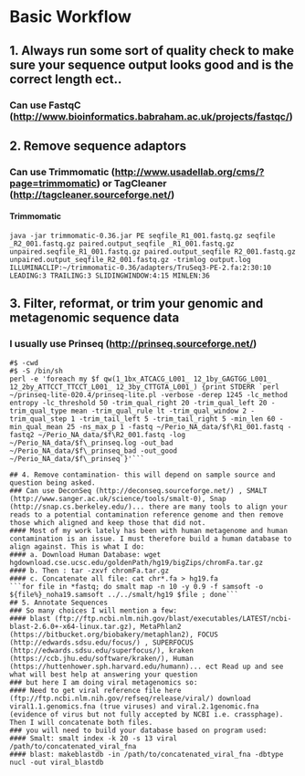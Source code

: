# Basic Workflow
## 1. Always run some sort of quality check to make sure your sequence output looks good and is the correct length ect..
### Can use FastqC (http://www.bioinformatics.babraham.ac.uk/projects/fastqc/)
## 2. Remove sequence adaptors
### Can use Trimmomatic (http://www.usadellab.org/cms/?page=trimmomatic) or TagCleaner (http://tagcleaner.sourceforge.net/)
#### Trimmomatic
```java -jar trimmomatic-0.36.jar PE seqfile_R1_001.fastq.gz seqfile _R2_001.fastq.gz paired.output_seqfile _R1_001.fastq.gz unpaired.seqfile_R1_001.fastq.gz paired.output_seqfile R2_001.fastq.gz unpaired.output_seqfile_R2_001.fastq.gz -trimlog output.log ILLUMINACLIP:~/trimmomatic-0.36/adapters/TruSeq3-PE-2.fa:2:30:10 LEADING:3 TRAILING:3 SLIDINGWINDOW:4:15 MINLEN:36```
## 3. Filter, reformat, or trim your genomic and metagenomic sequence data
### I usually use Prinseq (http://prinseq.sourceforge.net/)
```#!/bin/bash
#$ -cwd
#$ -S /bin/sh
perl -e 'foreach my $f qw(1_1bx_ATCACG_L001_ 12_1by_GAGTGG_L001_ 12_2by_ATTCCT_TTCCT_L001_ 12_3by_CTTGTA_L001_) {print STDERR `perl ~/prinseq-lite-020.4/prinseq-lite.pl -verbose -derep 1245 -lc_method entropy -lc_threshold 50 -trim_qual_right 20 -trim_qual_left 20 -trim_qual_type mean -trim_qual_rule lt -trim_qual_window 2 -trim_qual_step 1 -trim_tail_left 5 -trim_tail_right 5 -min_len 60 -min_qual_mean 25 -ns_max_p 1 -fastq ~/Perio_NA_data/$f\R1_001.fastq -fastq2 ~/Perio_NA_data/$f\R2_001.fastq -log ~/Perio_NA_data/$f\_prinseq.log -out_bad ~/Perio_NA_data/$f\_prinseq_bad -out_good ~/Perio_NA_data/$f\_prinseq`}'```

## 4. Remove contamination- this will depend on sample source and question being asked. 
### Can use DeconSeq (http://deconseq.sourceforge.net/) , SMALT (http://www.sanger.ac.uk/science/tools/smalt-0), Snap (http://snap.cs.berkeley.edu/)... there are many tools to align your reads to a potential contamination reference genome and then remove those which aligned and keep those that did not.
#### Most of my work lately has been with human metagenome and human contamination is an issue. I must therefore build a human database to align against. This is what I do:
#### a. Download Human Database: wget hgdownload.cse.ucsc.edu/goldenPath/hg19/bigZips/chromFa.tar.gz
#### b. Then : tar -zxvf chromFa.tar.gz
#### c. Concatenate all file: cat chr*.fa > hg19.fa
```for file in *fastq; do smalt map -n 10 -y 0.9 -f samsoft -o ${file%}_noha19.samsoft ../../smalt/hg19 $file ; done```
## 5. Annotate Sequences
### So many choices I will mention a few:
#### blast (ftp://ftp.ncbi.nlm.nih.gov/blast/executables/LATEST/ncbi-blast-2.6.0+-x64-linux.tar.gz), MetaPhlan2 (https://bitbucket.org/biobakery/metaphlan2), FOCUS (http://edwards.sdsu.edu/focus/) , SUPERFOCUS (http://edwards.sdsu.edu/superfocus/), kraken (https://ccb.jhu.edu/software/kraken/), Human (https://huttenhower.sph.harvard.edu/humann)... ect Read up and see what will best help at answering your question
### but here I am doing viral metagenomics so:
#### Need to get viral reference file here (ftp://ftp.ncbi.nlm.nih.gov/refseq/release/viral/) download viral1.1.genomics.fna (true viruses) and viral.2.1genomic.fna (evidence of virus but not fully accepted by NCBI i.e. crassphage). Then I will concatenate both files.
### you will need to build your database based on program used:
#### Smalt: smalt index -k 20 -s 13 viral /path/to/concatenated_viral_fna
#### blast: makeblastdb -in /path/to/concatenated_viral_fna -dbtype nucl -out viral_blastdb

